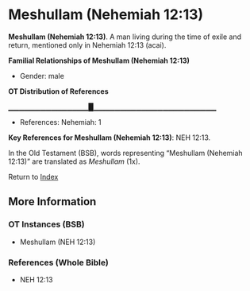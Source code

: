 # Meshullam (Nehemiah 12:13)
**Meshullam (Nehemiah 12:13)**. 
A man living during the time of exile and return, mentioned only in Nehemiah 12:13 (acai). 




**Familial Relationships of Meshullam (Nehemiah 12:13)**


* Gender: male


**OT Distribution of References**

▁▁▁▁▁▁▁▁▁▁▁▁▁▁▁█▁▁▁▁▁▁▁▁▁▁▁▁▁▁▁▁▁▁▁▁▁▁▁
* References: Nehemiah: 1



**Key References for Meshullam (Nehemiah 12:13)**: 
NEH 12:13. 


In the Old Testament (BSB), words representing “Meshullam (Nehemiah 12:13)” are translated as 
*Meshullam* (1x). 




Return to [Index](00-Index.md)

## More Information

### OT Instances (BSB)

* Meshullam (NEH 12:13)



### References (Whole Bible)

* NEH 12:13



